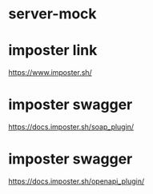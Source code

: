 # server-mock
# imposter  link
https://www.imposter.sh/



# imposter swagger
https://docs.imposter.sh/soap_plugin/


# imposter  swagger

https://docs.imposter.sh/openapi_plugin/
